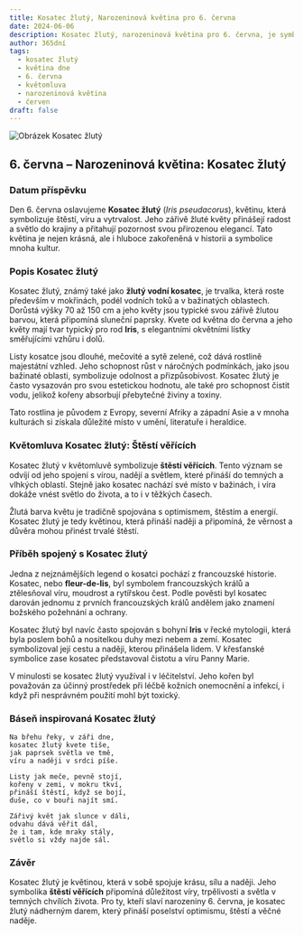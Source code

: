 ```yaml
---
title: Kosatec žlutý, Narozeninová květina pro 6. června
date: 2024-06-06
description: Kosatec žlutý, narozeninová květina pro 6. června, je symbolem Štěstí věřících. Objevte její jedinečný význam, fascinující příběhy a poezii, která oslavuje její krásu.
author: 365dní
tags:
  - kosatec žlutý
  - květina dne
  - 6. června
  - květomluva
  - narozeninová květina
  - červen
draft: false
---
```


![Obrázek Kosatec žlutý](https://cdn.pixabay.com/photo/2022/02/21/14/31/iris-7026891_640.jpg#center)

## 6. června – Narozeninová květina: Kosatec žlutý

### Datum příspěvku

Den 6. června oslavujeme **Kosatec žlutý** (_Iris pseudacorus_), květinu, která symbolizuje štěstí, víru a vytrvalost. Jeho zářivě žluté květy přinášejí radost a světlo do krajiny a přitahují pozornost svou přirozenou elegancí. Tato květina je nejen krásná, ale i hluboce zakořeněná v historii a symbolice mnoha kultur.

### Popis Kosatec žlutý

Kosatec žlutý, známý také jako **žlutý vodní kosatec**, je trvalka, která roste především v mokřinách, podél vodních toků a v bažinatých oblastech. Dorůstá výšky 70 až 150 cm a jeho květy jsou typické svou zářivě žlutou barvou, která připomíná sluneční paprsky. Kvete od května do června a jeho květy mají tvar typický pro rod **Iris**, s elegantními okvětními lístky směřujícími vzhůru i dolů.

Listy kosatce jsou dlouhé, mečovité a sytě zelené, což dává rostlině majestátní vzhled. Jeho schopnost růst v náročných podmínkách, jako jsou bažinaté oblasti, symbolizuje odolnost a přizpůsobivost. Kosatec žlutý je často vysazován pro svou estetickou hodnotu, ale také pro schopnost čistit vodu, jelikož kořeny absorbují přebytečné živiny a toxiny.

Tato rostlina je původem z Evropy, severní Afriky a západní Asie a v mnoha kulturách si získala důležité místo v umění, literatuře i heraldice.

### Květomluva Kosatec žlutý: Štěstí věřících

Kosatec žlutý v květomluvě symbolizuje **štěstí věřících**. Tento význam se odvíjí od jeho spojení s vírou, nadějí a světlem, které přináší do temných a vlhkých oblastí. Stejně jako kosatec nachází své místo v bažinách, i víra dokáže vnést světlo do života, a to i v těžkých časech.

Žlutá barva květu je tradičně spojována s optimismem, štěstím a energií. Kosatec žlutý je tedy květinou, která přináší naději a připomíná, že věrnost a důvěra mohou přinést trvalé štěstí.

### Příběh spojený s Kosatec žlutý

Jedna z nejznámějších legend o kosatci pochází z francouzské historie. Kosatec, nebo **fleur-de-lis**, byl symbolem francouzských králů a ztělesňoval víru, moudrost a rytířskou čest. Podle pověsti byl kosatec darován jednomu z prvních francouzských králů andělem jako znamení božského požehnání a ochrany.

Kosatec žlutý byl navíc často spojován s bohyní **Iris** v řecké mytologii, která byla poslem bohů a nositelkou duhy mezi nebem a zemí. Kosatec symbolizoval její cestu a naději, kterou přinášela lidem. V křesťanské symbolice zase kosatec představoval čistotu a víru Panny Marie.

V minulosti se kosatec žlutý využíval i v léčitelství. Jeho kořen byl považován za účinný prostředek při léčbě kožních onemocnění a infekcí, i když při nesprávném použití mohl být toxický.

### Báseň inspirovaná Kosatec žlutý

```
Na břehu řeky, v záři dne,  
kosatec žlutý kvete tiše,  
jak paprsek světla ve tmě,  
víru a naději v srdci píše.  

Listy jak meče, pevně stojí,  
kořeny v zemi, v mokru tkví,  
přináší štěstí, když se bojí,  
duše, co v bouři najít smí.  

Zářivý květ jak slunce v dáli,  
odvahu dává věřit dál,  
že i tam, kde mraky stály,  
světlo si vždy najde sál.  
```

### Závěr

Kosatec žlutý je květinou, která v sobě spojuje krásu, sílu a naději. Jeho symbolika **štěstí věřících** připomíná důležitost víry, trpělivosti a světla v temných chvílích života. Pro ty, kteří slaví narozeniny 6. června, je kosatec žlutý nádherným darem, který přináší poselství optimismu, štěstí a věčné naděje.